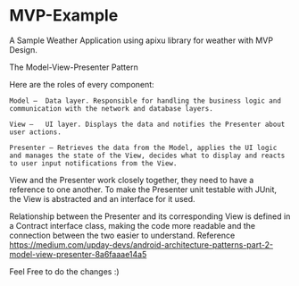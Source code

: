 # MVP-Example

A Sample Weather Application using apixu library for weather with MVP Design.

The Model-View-Presenter Pattern

Here are the roles of every component:

    Model —  Data layer. Responsible for handling the business logic and communication with the network and database layers.
    
    View —   UI layer. Displays the data and notifies the Presenter about user actions.
    
    Presenter — Retrieves the data from the Model, applies the UI logic and manages the state of the View, decides what to display and reacts to user input notifications from the View.

View and the Presenter work closely together, they need to have a reference to one another. 
To make the Presenter unit testable with JUnit, the View is abstracted and an interface for it used. 

Relationship between the Presenter and its corresponding View is defined in a Contract interface class, making the code more readable and the connection between the two easier to understand.
Reference https://medium.com/upday-devs/android-architecture-patterns-part-2-model-view-presenter-8a6faaae14a5


Feel Free to do the changes :)
